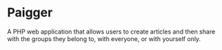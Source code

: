 # Paigger

A PHP web application that allows users to create articles and then share with the groups they belong to, with everyone, or with yourself only.